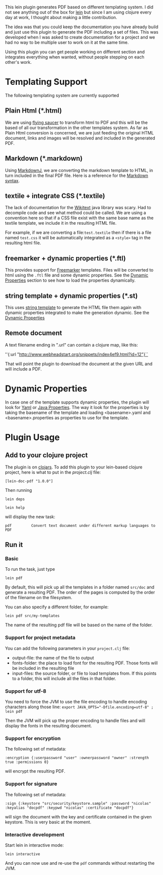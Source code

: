 This lein plugin generates PDF based on different templating system.
I did not see anything out of the box for [lein](https://github.com/technomancy/leiningen) but since I am using clojure every day at work, I thought about making a little contribution.

The idea was that you could keep the documentation you have already build and just use this plugin to generate the PDF including a set of files.
This was developed when I was asked to create documentation for a project and we had no way to be multiple user to work on it at the same time.

Using this plugin you can get people working on different section and integrates everything when wanted, without people stepping on each other's work.

# Templating Support #

The following templating system are currently supported

## Plain Html (*.html) ## 

We are using [flying saucer](http://xhtmlrenderer.java.net/) to transform html to PDF and this will be the based of all our transformation in the other templates system. As far as Plain Html conversion is concerned, we are just feeding the original HTML document, links and images will be resolved and included in the generated PDF.

## Markdown (*.markdown) ##

Using [MarkdownJ](http://code.google.com/p/markdownj/), we are converting the markdown template to HTML, in turn included in the final PDF file.
Here is a reference for the [Markdown syntax](http://help.couch.it/Markdown_Syntax).

## textile + integrate CSS (*.textile)

The lack of documentation for the [Wikitext](http://wiki.eclipse.org/Mylyn/Incubator/WikiText) java library was scary. Had to decompile code and see what method could be called. 
We are using a convention here so that if a CSS file exist with the same base name as the textile template, we include it in the resulting HTML file.

For example, if we are converting a file:``test.textile`` then if there is a file named ``test.css`` it will be automatically integrated as a ``<style>`` tag in the resulting html file.

## freemarker + dynamic properties (*.ftl)

This provides support for [Freemarker](http://freemarker.sourceforge.net/) templates. Files will be converted to html using the ``.ftl`` file and some dynamic properties. See the [Dynamic Properties](#dp) section to see how to load the properties dynamically.

## string template + dynamic properties (*.st)

This uses [string template](http://www.stringtemplate.org/) to generate the HTML file them again with dynamic properties integrated to make the generation dynamic. See the [Dynamic Properties](#dp) 

## Remote document

A text filename ending in ".url" can contain a clojure map, like this:

''{:url "http://www.webheadstart.org/snippets/index4ef9.html?id=12"}`` 

That will point the plugin to download the document at the given URL and will include a PDF.

# Dynamic Properties
<a name="dp"/>

In case one of the template supports dynamic properties,  the plugin will look for [Yaml](http://www.yaml.org/) or [Java Properties](http://download.oracle.com/javase/6/docs/api/java/util/Properties.html).
The way it look for the properties is by taking the basename of the template and loading &lt;basename>.yaml and &lt;basename>.properties as properties to use for the template.

# Plugin Usage

## Add to your clojure project

The plugin is on [clojars](http://clojars.org/repo/lein-doc-pdf/lein-doc-pdf/).
To add this plugin to your lein-based clojure project, here is what to put in the *project.clj* file:

``[lein-doc-pdf "1.0.0"]``

Then running 

``lein deps``

``lein help`` 

will display the new task:

``pdf         Convert text document under different markup languages to PDF``

## Run it

### Basic
To run the task, just type

``lein pdf``

By default, this will pick up all the templates in a folder named ``src/doc`` and generate a resulting PDF. The order of the pages is computed by the order of the filename on the filesystem.

You can also specify a different folder, for example:

``lein pdf src/my-templates``

The name of the resulting pdf file will be based on the name of the folder.

### Support for project metadata

You can add the following parameters in your ``project.clj`` file:

* output-file: the name of the file to output 
* fonts-folder: the place to load font for the resulting PDF. Those fonts will be included in the resulting file
* input-files: the source folder, or file to load templates from. If this points to a folder, this will include all the files in that folder.

### Support for utf-8

You need to force the JVM to use the file encoding to handle encoding characters along those line:
``export JAVA_OPTS="-Dfile.encoding=utf-8" ; lein pdf``

Then the JVM will pick up the proper encoding to handle files and will display the fonts in the resulting document. 

### Support for encryption

The following set of metadata:

``:encryption {:userpassword "user" :ownerpassword "owner" :strength true :permissions 0}``

will encrypt the resulting PDF. 

### Support for signature

The following set of metadata:

``:sign {:keystore "src/security/keystore.sample" :password "nicolas" :keyalias "docpdf" :keypwd "nicolas" :certificate "docpdf"}``

will sign the document with the key and certificate contained in the given keystore.
This is very basic at the moment.

### Interactive development

Start lein in interactive mode:

``lein interactive``

And you can now use and re-use the ``pdf`` commands without restarting the JVM.
